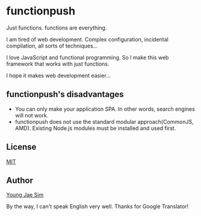 # functionpush
Just functions. functions are everything.

I am tired of web development. Complex configuration, incidental compilation, all sorts of techniques...

I love JavaScript and functional programming. So I make this web framework that works with just functions.

I hope it makes web development easier...

## functionpush's disadvantages
- You can only make your application SPA. In other words, search engines will not work.
- functionpush does not use the standard modular approach(CommonJS, AMD). Existing Node.js modules must be installed and used first.

## License
[MIT](LICENSE)

## Author
[Young Jae Sim](https://github.com/Hanul)

By the way, I can't speak English very well. Thanks for Google Translator!